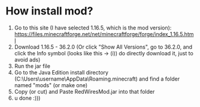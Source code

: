 # How install mod?
1. Go to this site (I have selected 1.16.5, which is the mod version): https://files.minecraftforge.net/net/minecraftforge/forge/index_1.16.5.html
2. Download 1.16.5 - 36.2.0 (Or click "Show All Versions", go to 36.2.0, and click the Info symbol (looks like this -> (i)) do directly download it, just to avoid ads)
3. Run the jar file
4. Go to the Java Edition install directory (C:\Users\username\AppData\Roaming\.minecraft) and find a folder named "mods" (or make one)
5. Copy (or cut) and Paste RedWiresMod.jar into that folder
6. u done :)))
